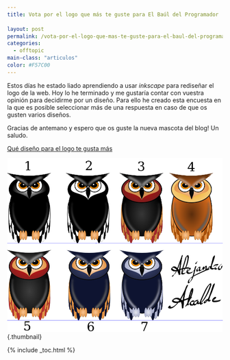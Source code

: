 ```yaml
---
title: Vota por el logo que más te guste para El Baúl del Programador

layout: post
permalink: /vota-por-el-logo-que-mas-te-guste-para-el-baul-del-programador/
categories:
  - offtopic
main-class: "articulos"
color: #F57C00
---
```

Estos días he estado liado aprendiendo a usar *inkscape* para rediseñar el logo de la web. Hoy lo he terminado y me gustaría contar con vuestra opinión para decidirme por un diseño. Para ello he creado esta encuesta en la que es posible seleccionar más de una respuesta en caso de que os gusten varios diseños.

Gracias de antemano y espero que os guste la nueva mascota del blog! Un saludo.  

<!--ad-->





<noscript>
  <a href="http://polldaddy.com/poll/7207708/">Qué diseño para el logo te gusta más</a>
</noscript>


[<img src="/assets/img/2013/06/LOGOS.png" alt="LOGOS"   />][1]{.thumbnail}



 [1]: /assets/img/2013/06/LOGOS.png

{% include _toc.html %}
